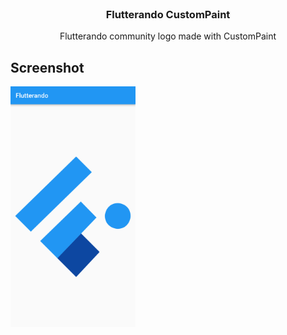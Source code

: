 <div id="top"></div>
<!-- PROJECT -->
<br />
<div align="center">
  <h3 align="center">Flutterando CustomPaint</h3>

  <p align="center">
   Flutterando community logo made with CustomPaint
    <br />
</div>

<!-- ABOUT THE PROJECT -->
## Screenshot

<a href="https://github.com/othneildrew/Best-README-Template">
    <img src="assets/screenshot.png" alt="Logo" width="200">
</a>